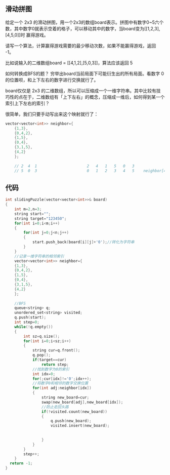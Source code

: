 ## 滑动拼图

给定一个 2x3 的滑动拼图，用一个2x3的数组board表示。拼图中有数字0~5六个数，其中数字0就表示空着的格子，可以移动其中的数字，当board变为[[1,2,3],[4,5,0]]时
赢得游戏。

请写一个算法，计算赢得游戏需要的最少移动次数，如果不能赢得游戏，返回 -1。

比如说输入的二维数组board = [[4,1,2],[5,0,3]]，算法应该返回 5

如何转换成BFS的题？ 穷举出board当前局面下可能衍生出的所有局面。看数字 0 的位置呗，和上下左右的数字进行交换就行了。

board仅仅是 2x3 的二维数组，所以可以压缩成一个一维字符串。其中比较有技巧性的点在于，二维数组有「上下左右」的概念，压缩成一维后，如何得到某一个索引上下左右的索引？

很简单，我们只要手动写出来这个映射就行了：

```C++
vector<vector<int>> neighbor={
    {1,3},
    {0,4,2},
    {1,5},
    {0,4},
    {3,1,5},
    {4,2}
    };
    
    // 2  4  1                      2   4   1   5   0   3
    // 5  0  3                      0   1   2   3   4   5    neighbor[4]={1,3,5}
```


## 代码

```C++
int slidingPuzzle(vector<vector<int>>& board)
{
    int m=2,n=3;
    string start="";
    string target="123450";
    for(int i=0;i<m;i++)
    {
        for(int j=0;j<n;j++)
        {
            start.push_back(board[i][j]+'0');//转化为字符串
        }
    }
    //记录一维字符串的相邻索引
    vector<vector<int>> neighbor={
    {1,3},
    {0,4,2},
    {1,5},
    {0,4},
    {3,1,5},
    {4,2}
    };
    
    //BFS
    queue<string> q;
    unordered_set<string> visited;
    q.push(start);
    int step=0;
    while(!q.empty())
    {
        int sz=q.size();
        for(int i=0;i<sz;i++)
        {
            string cur=q.front();
            q.pop();
            if(target==cur)
                return step;
            //找到数字为0的索引
            int idx=0;
            for(;cur[idx]!='0';idx++);
            //将数字0和相邻的数字交换位置
            for(int adj:neighbor[idx])
            {
                string new_board=cur;
                swap(new_board[adj],new_board[idx]);
                //防止走回头路
                if(!visited.count(new_board))
                {
                    q.push(new_board);
                    visited.insert(new_board);
                    
                    
                }
            }
        }
        step++;
    }
  return -1;
}
```

